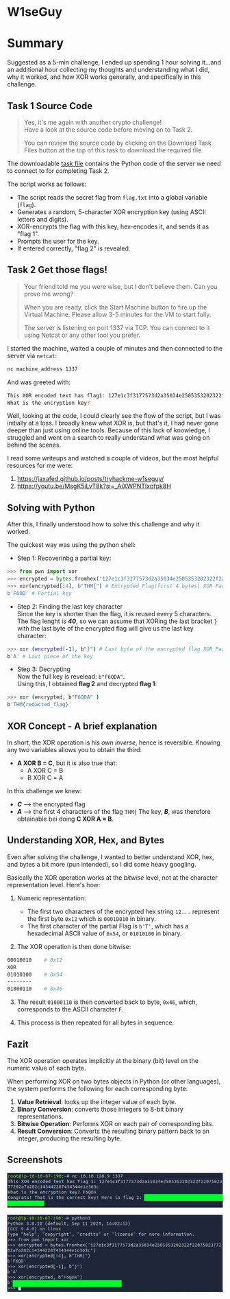 # W1seGuy
# Summary
Suggested as a 5-min challenge, I ended up spending 1 hour solving it...and an additional hour collecting my thoughts and understanding what I did, why it worked, and how XOR works generally, and specifically in this challenge.

## Task 1 Source Code
> Yes, it's me again with another crypto challenge!  
> Have a look at the source code before moving on to Task 2.  
>
> You can review the source code by clicking on the Download Task Files button at the top of this task to download the required file.

The downloadable [task file](./python_source_challenge.py) contains the Python code of the server we need to connect to for completing Task 2.

The script works as follows:
 - The script reads the secret flag from `flag.txt` into a global variable (`flag`).
 - Generates a random, 5-character XOR encryption key (using ASCII letters and digits).
 - XOR-encrypts the flag with this key, hex-encodes it, and sends it as "flag 1".
 - Prompts the user for the key.
 - If entered correctly, "flag 2" is revealed.

## Task 2 Get those flags!
> Your friend told me you were wise, but I don't believe them. Can you prove me wrong?
>
>When you are ready, click the Start Machine button to fire up the Virtual Machine. Please allow 3-5 minutes for the VM to start fully.
>
>The server is listening on port 1337 via TCP. You can connect to it using Netcat or any other tool you prefer.

I started the machine, waited a couple of minutes and then connected to the server via `netcat`:
```bash
nc machine_address 1337
```
And was greeted with:
```bash
This XOR encoded text has flag1: 127e1c3f3177573d2a35034e2505353202322f02a7a282C143442287434344e1e363c
What is the encryption key? 
```
Well, looking at the code, I could clearly see the flow of the script, but I was initially at a loss. I broadly knew what XOR is, but that's it, I had never gone deeper than just using online tools.
Because of this lack of knowledge, I struggled and went on a search to really understand what was going on behind the scenes.

I read some writeups and watched a couple of videos, but the most helpful resources for me were:
1. https://jaxafed.github.io/posts/tryhackme-w1seguy/
2. https://youtu.be/MsgK5iLvT8k?si=_AiXWPNTIxpfpk8H

## Solving with Python
After this, I finally understood how to solve this challenge and why it worked.  

The quickest way was using the python shell:
- Step 1: Recoverinbg a partial key:
```python
>>> from pwn import xor
>>> encrypted = bytes.fromhex('127e1c3f3177573d2a35034e2505353202322f2207582377202a7a282C143442287434344e1e363c')
>>> xor(encrypted[:4], b"THM{") # Encrypted_Flag(first 4 bytes) XOR Partial Flag
b'F60D' # Partial key
```
- Step 2: Finding the last key character  
Since the key is shorter than the flag, it is reused every 5 characters. The flag lenght is ***40***, so we can assume that XORing the last bracket `}` with the last byte of the encrypted flag will give us the last key character:
```bash
>>> xor (encrypted[-1], b"}") # Last byte of the encrypted flag XOR Partial flag
b'A' # Last piece of the key
```
- Step 3: Decrypting  
Now the full key is revelead: `b"F6QDA"`.  
Using this, I obtained **flag 2** and decrypted **flag 1**:
```bash
>>> xor (encrypted, b"F6QDA" )
b'THM{redacted_flag}'
```

## XOR Concept - A brief explanation
In short, the XOR operation is his *own inverse*, hence is reversible. Knowing any two variables allows you to obtain the third:
- **A XOR B = C**, but it is also true that:
    - A XOR C = B
    - B XOR C = A

In this challenge we knew:
- ***C*** --> the encrypted flag
- ***A*** --> the first 4 characters of the flag `THM{`
The key, ***B***, was therefore obtainable bei doing **C XOR A = B**. 

## Understanding XOR, Hex, and Bytes
Even after solving the challenge, I wanted to better understand XOR, hex, and bytes a bit more (pun intended), so I did some heavy googling.

Basically the XOR operation works at the *bitwise* level, not at the character representation level. Here's how:

1. Numeric representation:
    - The first two characters of the encrypted hex string `12...` represent the first byte `0x12` which is `00010010` in binary.
    - The first character of the partial Flag is `b'T'`, which has a hexadecimal ASCII value of `0x54`, or `01010100` in binary.

2. The XOR operation is then done bitwise:
```bash
00010010    # 0x12
XOR
01010100    # 0x54
--------    
01000110    # 0x46
```

3. The result `01000110` is then converted back to byte, `0x46`, which, corresponds to the ASCII character `F`. 

4. This process is then repeated for all bytes in sequence.

## Fazit
The XOR operation operates implicitly at the binary (bit) level on the numeric value of each byte.

When performing XOR on two bytes objects in Python (or other languages), the system performs the following for each corresponding byte:
1. **Value Retrieval**: looks up the integer value of each byte.
2. **Binary Conversion**: converts those integers to 8-bit binary representations.
3. **Bitwise Operation**: Performs XOR on each pair of corresponding bits.
4. **Result Conversion**: Converts the resulting binary pattern back to an integer, producing the resulting byte.

## Screenshots

![Screenshot](./Screenshots/Screenshot_01.png)

![Screenshot](./Screenshots/Screenshot_02.png)